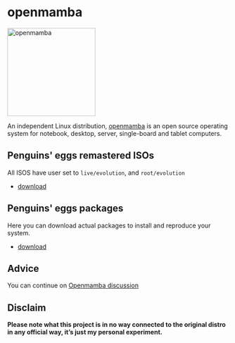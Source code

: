 # openmamba
<img src="https://penguins-eggs.net/img/openmamba.svg" alt="openmamba" width="200"/>

An independent Linux distribution, [openmamba](https://openmamba.org/) is an open source operating system for notebook, desktop, server, single-board and tablet computers.

## Penguins' eggs remastered ISOs
All ISOS have user set to ```live/evolution```, and ```root/evolution```

* [download](https://drive.google.com/drive/folders/1-7LbgkKIrp8hUFTbO3qGtPKzaHter6RM)

## Penguins' eggs packages
Here you can download actual packages to install and reproduce your system.

* [download](https://penguins-eggs.net/basket/index.php?p=packages%2Fopenmamba)

## Advice

You can continue on [Openmamba discussion](https://github.com/pieroproietti/penguins-blog/discussions/39)

## Disclaim
__Please note what this project is in no way connected to the original distro in any official way, it’s just my personal experiment.__
